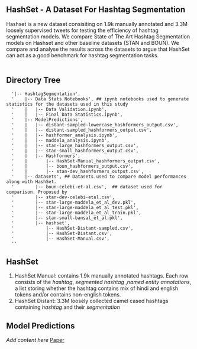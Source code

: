 ## HashSet - A Dataset For Hashtag Segmentation
Hashset is a new dataset consisiting on 1.9k manually annotated and 3.3M loosely supervised tweets for testing the efficiency of hashtag segmentation models. We compare State of The Art Hashtag Segmentation models on Hashset and other baseline datasets (STAN and BOUN). We compare and analyse the results across the datasets to argue that HashSet can act as a good benchmark for hashtag segmentation tasks. 
<br> <br>

## Directory Tree
```
  '|-- HashtagSegmentation',
  '    |-- Data Stats Notebooks', ## ipynb notebooks used to generate statistics for the datasets used in this study
  '    |   |-- Data Validation.ipynb',  
  '    |   |-- Final Data Statistics.ipynb',
  '    |-- ModelPredictions',
  '    |   |-- distant-sampled-lowercase_hashformers_output.csv',
  '    |   |-- distant-sampled_hashformers_output.csv',
  '    |   |-- hashformer_analysis.ipynb',
  '    |   |-- maddela_analysis.ipynb',
  '    |   |-- stan-large_hashformers_output.csv',
  '    |   |-- stan-small_hashformers_output.csv',
  '    |   |-- Hashformers',
  '    |       |-- HashSet-Manual_hashformers_output.csv',
  '    |       |-- boun_hashformers_output.csv',
  '    |       |-- stan-dev_hashformers_output.csv',
  '    |-- datasets', ## Datasets used to compare model performances along with HashSet. 
  '        |-- boun-celebi-et-al.csv',  ## dataset used for comparison. Proposed by 
  '        |-- stan-dev-celebi-etal.csv',
  '        |-- stan-large-maddela_et_al_dev.pkl',
  '        |-- stan-large-maddela_et_al_test.pkl', 
  '        |-- stan-large-maddela_et_al_train.pkl',
  '        |-- stan-small-bansal_et_al.pkl', 
  '        |-- hashset',
  '            |-- HashSet-Distant-sampled.csv',
  '            |-- HashSet-Distant.csv',
  '            |-- HashSet-Manual.csv',
  ''
```
## HashSet
1. HashSet Manual: contains 1.9k manually annotated hashtags. Each row consists of the *hashtag*, *segmented hashtag* ,*named entity annotations*, a list storing whether the hashtag contains mix of hindi and english tokens and/or contains non-english tokens.
2. HashSet Distant: 3.3M loosely collected camel cased hashtags containing *hashtag* and their *segmentation*  



## Model Predictions
*Add content here* 
[Paper](https://arxiv.org/pdf/2201.06741.pdf)
